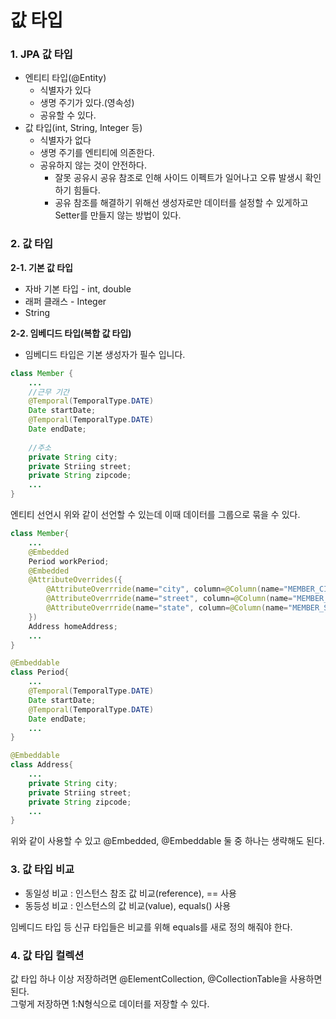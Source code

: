 값 타입
===================

### 1. JPA 값 타입
* 엔티티 타입(@Entity)
  * 식별자가 있다
  * 생명 주기가 있다.(영속성)
  * 공유할 수 있다.
* 값 타입(int, String, Integer 등)
  * 식별자가 없다
  * 생명 주기를 엔티티에 의존한다.
  * 공유하지 않는 것이 안전하다.
    * 잘못 공유시 공유 참조로 인해 사이드 이펙트가 일어나고 오류 발생시 확인하기 힘들다.
    * 공유 참조를 해결하기 위해선 생성자로만 데이터를 설정할 수 있게하고 Setter를 만들지 않는 방법이 있다.

### 2. 값 타입

**2-1. 기본 값 타입**
* 자바 기본 타입 - int, double
* 래퍼 클래스 - Integer
* String

**2-2. 임베디드 타입(복합 값 타입)**   
* 임베디드 타입은 기본 생성자가 필수 입니다.
```java
class Member {
    ...
    //근무 기간
    @Temporal(TemporalType.DATE)
    Date startDate;
    @Temporal(TemporalType.DATE)
    Date endDate;
    
    //주소
    private String city;
    private Striing street;
    private String zipcode;
    ...
}
```
엔티티 선언시 위와 같이 선언할 수 있는데 이때 데이터를 그룹으로 묶을 수 있다.

```java
class Member{
    ...
    @Embedded
    Period workPeriod;
    @Embedded
    @AttributeOverrides({
        @AttributeOverrride(name="city", column=@Column(name="MEMBER_CITY")),
        @AttributeOverrride(name="street", column=@Column(name="MEMBER_STREET")),
        @AttributeOverrride(name="state", column=@Column(name="MEMBER_STATE")),
    })
    Address homeAddress;
    ...
}

@Embeddable
class Period{
    ...
    @Temporal(TemporalType.DATE)
    Date startDate;
    @Temporal(TemporalType.DATE)
    Date endDate;
    ...
}

@Embeddable
class Address{
    ...
    private String city;
    private Striing street;
    private String zipcode;
    ...
}
```
위와 같이 사용할 수 있고 @Embedded, @Embeddable 둘 중 하나는 생략해도 된다.

### 3. 값 타입 비교
* 동일성 비교 : 인스턴스 참조 값 비교(reference), == 사용
* 동등성 비교 : 인스턴스의 값 비교(value), equals() 사용   

임베디드 타입 등 신규 타입들은 비교를 위해 equals를 새로 정의 해줘야 한다.

### 4. 값 타입 컬렉션
값 타입 하나 이상 저장하려면 @ElementCollection, @CollectionTable을 사용하면 된다.   
그렇게 저장하면 1:N형식으로 데이터를 저장할 수 있다.
